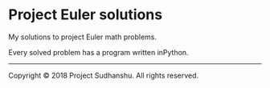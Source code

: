 Project Euler solutions
=======================

My solutions to project Euler math problems.

Every solved problem has a program written inPython. 

----

Copyright © 2018 Project Sudhanshu. All rights reserved.
